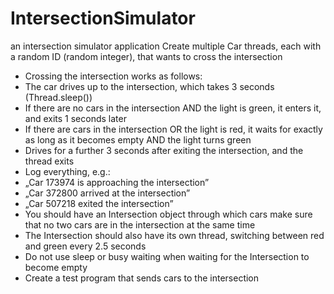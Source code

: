 # IntersectionSimulator
 an intersection simulator application
Create multiple Car threads, each with a random ID (random integer), that wants to cross the intersection
- Crossing the intersection works as follows:
 - The car drives up to the intersection, which takes 3 seconds (Thread.sleep())
 - If there are no cars in the intersection AND the light is green, it enters it, and exits 1 seconds later
 - If there are cars in the intersection OR the light is red, it waits for exactly as long as it becomes empty
AND the light turns green
 - Drives for a further 3 seconds after exiting the intersection, and the thread exits
- Log everything, e.g.:
 - „Car 173974 is approaching the intersection”
 - „Car 372800 arrived at the intersection”
 - „Car 507218 exited the intersection”
- You should have an Intersection object through which cars make sure that no two cars are in the intersection at the
same time
- The Intersection should also have its own thread, switching between red and green every 2.5 seconds
- Do not use sleep or busy waiting when waiting for the Intersection to become empty
- Create a test program that sends cars to the intersection
